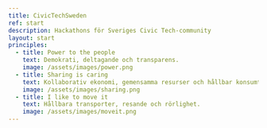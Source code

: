 ```yaml
---
title: CivicTechSweden
ref: start
description: Hackathons för Sveriges Civic Tech-community
layout: start
principles:
  - title: Power to the people
    text: Demokrati, deltagande och transparens.
    image: /assets/images/power.png
  - title: Sharing is caring
    text: Kollaborativ ekonomi, gemensamma resurser och hållbar konsumtion.
    image: /assets/images/sharing.png
  - title: I like to move it
    text: Hållbara transporter, resande och rörlighet.
    image: /assets/images/moveit.png
---
```


